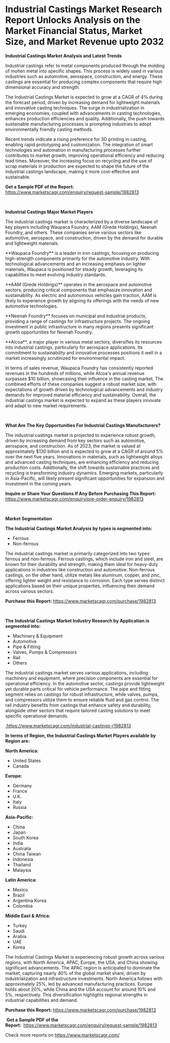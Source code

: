 <p><h1>Industrial Castings Market Research Report Unlocks Analysis on the Market Financial Status, Market Size, and Market Revenue upto 2032</h1></p><p><strong>Industrial Castings Market Analysis and Latest Trends</strong></p>
<p><p>Industrial castings refer to metal components produced through the molding of molten metal into specific shapes. This process is widely used in various industries such as automotive, aerospace, construction, and energy. These castings are essential for producing complex components that require high dimensional accuracy and strength.</p><p>The Industrial Castings Market is expected to grow at a CAGR of 4% during the forecast period, driven by increasing demand for lightweight materials and innovative casting techniques. The surge in industrialization in emerging economies, coupled with advancements in casting technologies, enhances production efficiencies and quality. Additionally, the push towards sustainable manufacturing processes is prompting industries to adopt environmentally friendly casting methods.</p><p>Recent trends indicate a rising preference for 3D printing in casting, enabling rapid prototyping and customization. The integration of smart technologies and automation in manufacturing processes further contributes to market growth, improving operational efficiency and reducing lead times. Moreover, the increasing focus on recycling and the use of scrap materials in production are expected to shape the future of the industrial castings landscape, making it more cost-effective and sustainable.</p></p>
<p><strong>Get a Sample PDF of the Report:&nbsp;</strong> <a href="https://www.marketscagr.com/enquiry/request-sample/1982813?utm_campaign=2942&utm_medium=2&utm_source=Github&utm_content=ia&utm_term=01042025&utm_id=industrial-castings">https://www.marketscagr.com/enquiry/request-sample/1982813</a></p>
<p>&nbsp;</p>
<p><strong>Industrial Castings Major Market Players</strong></p>
<p><p>The industrial castings market is characterized by a diverse landscape of key players including Waupaca Foundry, AAM (Grede Holdings), Neenah Foundry, and others. These companies serve various sectors like automotive, aerospace, and construction, driven by the demand for durable and lightweight materials.</p><p>**Waupaca Foundry** is a leader in iron castings, focusing on producing high-strength components primarily for the automotive industry. With technological advancements and an increasing emphasis on lighter materials, Waupaca is positioned for steady growth, leveraging its capabilities to meet evolving industry standards.</p><p>**AAM (Grede Holdings)** operates in the aerospace and automotive sectors, producing critical components that emphasize innovation and sustainability. As electric and autonomous vehicles gain traction, AAM is likely to experience growth by aligning its offerings with the needs of new automotive technologies.</p><p>**Neenah Foundry** focuses on municipal and industrial products, providing a range of castings for infrastructure projects. The ongoing investment in public infrastructure in many regions presents significant growth opportunities for Neenah Foundry.</p><p>**Alcoa**, a major player in various metal sectors, diversifies its resources into industrial castings, particularly for aerospace applications. Its commitment to sustainability and innovative processes positions it well in a market increasingly scrutinized for environmental impact.</p><p>In terms of sales revenue, Waupaca Foundry has consistently reported revenues in the hundreds of millions, while Alcoa's annual revenue surpasses $10 billion, showcasing their influence in the casting market. The combined efforts of these companies suggest a robust market size, with expectations of growth driven by technological advancements and industry demands for improved material efficiency and sustainability. Overall, the industrial castings market is expected to expand as these players innovate and adapt to new market requirements.</p></p>
<p>&nbsp;</p>
<p><strong>What Are The Key Opportunities For Industrial Castings Manufacturers?</strong></p>
<p><p>The industrial castings market is projected to experience robust growth, driven by increasing demand from key sectors such as automotive, aerospace, and construction. As of 2023, the market is valued at approximately $130 billion and is expected to grow at a CAGR of around 5% over the next five years. Innovations in materials, such as lightweight alloys and advanced casting techniques, are enhancing efficiency and reducing production costs. Additionally, the shift towards sustainable practices and recycling is transforming industry dynamics. Emerging markets, particularly in Asia-Pacific, will likely present significant opportunities for expansion and investment in the coming years.</p></p>
<p><strong>Inquire or Share Your Questions If Any Before Purchasing This Report:</strong> <a href="https://www.marketscagr.com/enquiry/pre-order-enquiry/1982813?utm_campaign=2942&utm_medium=2&utm_source=Github&utm_content=ia&utm_term=01042025&utm_id=industrial-castings">https://www.marketscagr.com/enquiry/pre-order-enquiry/1982813</a></p>
<p>&nbsp;</p>
<p><strong>Market Segmentation</strong></p>
<p><strong>The Industrial Castings Market Analysis by types is segmented into:</strong></p>
<p><ul><li>Ferrous</li><li>Non-ferrous</li></ul></p>
<p><p>The industrial castings market is primarily categorized into two types: ferrous and non-ferrous. Ferrous castings, which include iron and steel, are known for their durability and strength, making them ideal for heavy-duty applications in industries like construction and automotive. Non-ferrous castings, on the other hand, utilize metals like aluminum, copper, and zinc, offering lighter weight and resistance to corrosion. Each type serves distinct applications based on their unique properties, influencing their demand across various sectors.</p></p>
<p><strong>Purchase this Report:&nbsp;</strong><a href="https://www.marketscagr.com/purchase/1982813?utm_campaign=2942&utm_medium=2&utm_source=Github&utm_content=ia&utm_term=01042025&utm_id=industrial-castings">https://www.marketscagr.com/purchase/1982813</a></p>
<p>&nbsp;</p>
<p><strong>The Industrial Castings Market Industry Research by Application is segmented into:</strong></p>
<p><ul><li>Machinery & Equipment</li><li>Automotive</li><li>Pipe & Fitting</li><li>Valves, Pumps & Compressors</li><li>Rail</li><li>Others</li></ul></p>
<p><p>The industrial castings market serves various applications, including machinery and equipment, where precision components are essential for operational efficiency. In the automotive sector, castings provide lightweight yet durable parts critical for vehicle performance. The pipe and fitting segment relies on castings for robust infrastructure, while valves, pumps, and compressors utilize them to ensure reliable fluid and gas control. The rail industry benefits from castings that enhance safety and durability, alongside other sectors that require tailored casting solutions to meet specific operational demands.</p></p>
<p><a href="https://www.marketscagr.com/industrial-castings-r1982813?utm_campaign=2942&utm_medium=2&utm_source=Github&utm_content=ia&utm_term=01042025&utm_id=industrial-castings">&nbsp;https://www.marketscagr.com/industrial-castings-r1982813</a></p>
<p><strong>In terms of Region, the Industrial Castings Market Players available by Region are:</strong></p>
<p>
    <p> <strong> North America: </strong>
        <ul>
            <li>United States</li>
            <li>Canada</li>
        </ul>
        </p> 
    <p> <strong> Europe: </strong>
        <ul>
            <li>Germany</li>
            <li>France</li>
            <li>U.K.</li>
            <li>Italy</li>
            <li>Russia</li>
        </ul>
        </p> 
    <p> <strong> Asia-Pacific: </strong>
        <ul>
            <li>China</li>
            <li>Japan</li>
            <li>South Korea</li>
            <li>India</li>
            <li>Australia</li>
            <li>China Taiwan</li>
            <li>Indonesia</li>
            <li>Thailand</li>
            <li>Malaysia</li>
        </ul>
        </p> 
    <p> <strong> Latin America: </strong>
        <ul>
            <li>Mexico</li>
            <li>Brazil</li>
            <li>Argentina Korea</li>
            <li>Colombia</li>
        </ul>
        </p> 
    <p> <strong> Middle East & Africa: </strong>
        <ul>
            <li>Turkey</li>
            <li>Saudi</li>
            <li>Arabia</li>
            <li>UAE</li>
            <li>Korea</li>
        </ul>
    </p>
    </p>
<p><p>The Industrial Castings Market is experiencing robust growth across various regions, with North America, APAC, Europe, the USA, and China showing significant advancements. The APAC region is anticipated to dominate the market, capturing nearly 40% of the global market share, driven by industrialization and infrastructure investments. North America follows with approximately 25%, led by advanced manufacturing practices. Europe holds about 20%, while China and the USA account for around 10% and 5%, respectively. This diversification highlights regional strengths in industrial capabilities and demand.</p></p>
<p><strong>Purchase this Report: </strong><a href="https://www.marketscagr.com/purchase/1982813?utm_campaign=2942&utm_medium=2&utm_source=Github&utm_content=ia&utm_term=01042025&utm_id=industrial-castings">https://www.marketscagr.com/purchase/1982813</a></p>
<p>&nbsp;<strong>Get a Sample PDF of the Report:&nbsp;&nbsp;</strong><a href="https://www.marketscagr.com/enquiry/request-sample/1982813?utm_campaign=2942&utm_medium=2&utm_source=Github&utm_content=ia&utm_term=01042025&utm_id=industrial-castings">https://www.marketscagr.com/enquiry/request-sample/1982813</a></p>
<p><strong></strong></p>
<p>Check more reports on <a href="https://www.marketscagr.com/?utm_campaign=2942&utm_medium=2&utm_source=Github&utm_content=ia&utm_term=01042025&utm_id=industrial-castings">https://www.marketscagr.com/</a></p>